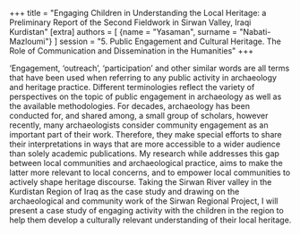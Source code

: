 +++
title = "Engaging Children in Understanding the Local Heritage: a Preliminary Report of the Second Fieldwork in Sirwan Valley, Iraqi Kurdistan"
[extra]
authors = [
    {name = "Yasaman", surname = "Nabati-Mazloumi"}
]
session = "5. Public Engagement and Cultural Heritage. The Role of Communication and Dissemination in the Humanities"
+++

‘Engagement, ‘outreach’, ‘participation’ and other similar words are all terms that have been used when referring to any public activity in archaeology and heritage practice. Different terminologies reflect the variety of perspectives on the topic of public engagement in archaeology as well as the available methodologies. For decades, archaeology has been conducted for, and shared among, a small group of scholars, however recently, many archaeologists consider community engagement as an important part of their work. Therefore, they make special efforts to share their interpretations in ways that are more accessible to a wider audience than solely academic publications. My research while addresses this gap between local communities and archaeological practice, aims to make the latter more relevant to local concerns, and to empower local communities to actively shape heritage discourse. Taking the Sirwan River valley in the Kurdistan Region of Iraq as the case study and drawing on the archaeological and community work of the Sirwan Regional Project, I will present a case study of engaging activity with the children in the region to help them develop a culturally relevant understanding of their local heritage.


